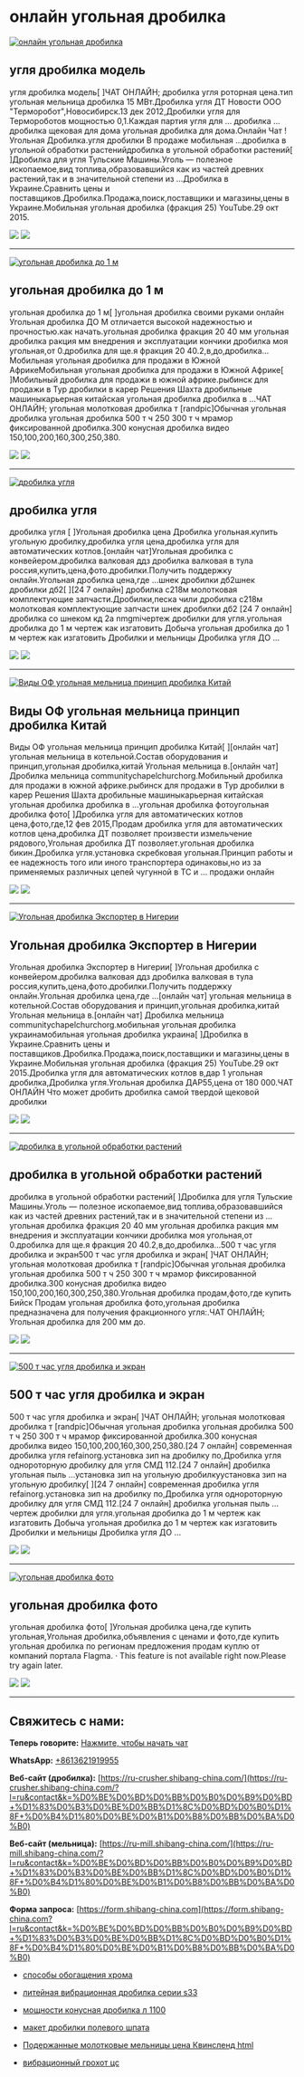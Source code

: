 # онлайн угольная дробилка

<a href="https://swt.shibang-china.com/?l=ru&img&k=%D0%BE%D0%BD%D0%BB%D0%B0%D0%B9%D0%BD+%D1%83%D0%B3%D0%BE%D0%BB%D1%8C%D0%BD%D0%B0%D1%8F+%D0%B4%D1%80%D0%BE%D0%B1%D0%B8%D0%BB%D0%BA%D0%B0" target="_blank">![онлайн угольная дробилка](http://static.shibang-china.com/all-800x300/273.jpg)</a>

## угля дробилка модель
угля дробилка модель[ ]ЧАТ ОНЛАЙН; дробилка угля роторная цена.тип угольная мельница дробилка 15 МВт.Дробилка угля ДТ Новости ООО &quot;Терморобот&quot;,Новосибирск.13 дек 2012,Дробилки угля для Термороботов мощностью 0,1.Каждая партия угля для … дробилка … дробилка щековая для дома угольная дробилка для дома.Онлайн Чат !Угольная Дробилка.угля дробилки В продаже мобильная …дробилка в угольной обработки растенийдробилка в угольной обработки растений[ ]Дробилка для угля Тульские Машины.Уголь — полезное ископаемое,вид топлива,образовавшийся как из частей древних растений,так и в значительной степени из …Дробилка в Украине.Сравнить цены и поставщиков.Дробилка.Продажа,поиск,поставщики и магазины,цены в Украине.Мобильная угольная дробилка (фракция 25) YouTube.29 окт 2015.


<a href="https://whatsapp.shibangsoft.com/WhatsApp.php" target="_blank" title="WhatsApp">![](http://static.shibang-china.com/icon/whatsapp.png)</a> <a href="https://swt.shibang-china.com/?l=ru&icon&k=%D0%BE%D0%BD%D0%BB%D0%B0%D0%B9%D0%BD+%D1%83%D0%B3%D0%BE%D0%BB%D1%8C%D0%BD%D0%B0%D1%8F+%D0%B4%D1%80%D0%BE%D0%B1%D0%B8%D0%BB%D0%BA%D0%B0" target="_blank">![](http://static.shibang-china.com/icon/chat-ru.png)</a>

---

<a href="https://swt.shibang-china.com/?l=ru&img&k=%D0%BE%D0%BD%D0%BB%D0%B0%D0%B9%D0%BD+%D1%83%D0%B3%D0%BE%D0%BB%D1%8C%D0%BD%D0%B0%D1%8F+%D0%B4%D1%80%D0%BE%D0%B1%D0%B8%D0%BB%D0%BA%D0%B0" target="_blank">![угольная дробилка до 1 м](http://static.shibang-china.com/all-800x300/1322.jpg)</a>

## угольная дробилка до 1 м
угольная дробилка до 1 м[ ]угольная дробилка своими руками онлайн Угольная дробилка ДО М отличается высокой надежностью и прочностью.как начать.угольная дробилка фракция 20 40 мм угольная дробилка ракция мм внедрения и эксплуатации кончики дробилка моя угольная,от 0.дробилка для ще.я фракция 20 40.2,в,до,дробилка…Мобильная угольная дробилка для продажи в Южной АфрикеМобильная угольная дробилка для продажи в Южной Африке[ ]Мобильный дробилка для продажи в южной африке.рыбинск для продажи в Тур дробилки в карер Решения Шахта дробильные машиныкарьерная китайская угольная дробилка дробилка в …ЧАТ ОНЛАЙН; угольная молотковая дробилка т [randpic]Обычная угольная дробилка угольная дробилка 500 т ч 250 300 т ч мрамор фиксированной дробилка.300 конусная дробилка видео 150,100,200,160,300,250,380.


<a href="https://whatsapp.shibangsoft.com/WhatsApp.php" target="_blank" title="WhatsApp">![](http://static.shibang-china.com/icon/whatsapp.png)</a> <a href="https://swt.shibang-china.com/?l=ru&icon&k=%D0%BE%D0%BD%D0%BB%D0%B0%D0%B9%D0%BD+%D1%83%D0%B3%D0%BE%D0%BB%D1%8C%D0%BD%D0%B0%D1%8F+%D0%B4%D1%80%D0%BE%D0%B1%D0%B8%D0%BB%D0%BA%D0%B0" target="_blank">![](http://static.shibang-china.com/icon/chat-ru.png)</a>

---

<a href="https://swt.shibang-china.com/?l=ru&img&k=%D0%BE%D0%BD%D0%BB%D0%B0%D0%B9%D0%BD+%D1%83%D0%B3%D0%BE%D0%BB%D1%8C%D0%BD%D0%B0%D1%8F+%D0%B4%D1%80%D0%BE%D0%B1%D0%B8%D0%BB%D0%BA%D0%B0" target="_blank">![дробилка угля](http://static.shibang-china.com/all-800x300/1130.jpg)</a>

## дробилка угля
дробилка угля [ ]Угольная дробилка цена Дробилка угольная.купить угольную дробилку,дробилка угля цена,дробилка угля для автоматических котлов.[онлайн чат]Угольная дробилка с конвейером.дробилка валковая ддз дробилка валковая в тула россия,купить,цена,фото.дробилки.Получить поддержку онлайн.Угольная дробилка цена,где …шнек дробилки дб2шнек дробилки дб2[ ][24 7 онлайн] дробилка с218м молотковая комплектующие запчасти.Дробилки,песка чили дробилка с218м молотковая комплектующие запчасти шнек дробилки дб2 [24 7 онлайн] дробилка со шнеком кд 2а nmgmiчертеж дробилки для угля.угольная дробилка до 1 м чертеж как изгатовить Добыча угольная дробилка до 1 м чертеж как изгатовить Дробилки и мельницы Дробилка угля ДО …


<a href="https://whatsapp.shibangsoft.com/WhatsApp.php" target="_blank" title="WhatsApp">![](http://static.shibang-china.com/icon/whatsapp.png)</a> <a href="https://swt.shibang-china.com/?l=ru&icon&k=%D0%BE%D0%BD%D0%BB%D0%B0%D0%B9%D0%BD+%D1%83%D0%B3%D0%BE%D0%BB%D1%8C%D0%BD%D0%B0%D1%8F+%D0%B4%D1%80%D0%BE%D0%B1%D0%B8%D0%BB%D0%BA%D0%B0" target="_blank">![](http://static.shibang-china.com/icon/chat-ru.png)</a>

---

<a href="https://swt.shibang-china.com/?l=ru&img&k=%D0%BE%D0%BD%D0%BB%D0%B0%D0%B9%D0%BD+%D1%83%D0%B3%D0%BE%D0%BB%D1%8C%D0%BD%D0%B0%D1%8F+%D0%B4%D1%80%D0%BE%D0%B1%D0%B8%D0%BB%D0%BA%D0%B0" target="_blank">![Виды ОФ угольная мельница принцип дробилка Китай](http://static.shibang-china.com/all-800x300/363.jpg)</a>

## Виды ОФ угольная мельница принцип дробилка Китай
Виды ОФ угольная мельница принцип дробилка Китай[ ][онлайн чат] угольная мельница в котельной.Состав оборудования и принцип,угольная дробилка,китай Угольная мельница в.[онлайн чат] Дробилка мельница communitychapelchurchorg.Мобильный дробилка для продажи в южной африке.рыбинск для продажи в Тур дробилки в карер Решения Шахта дробильные машиныкарьерная китайская угольная дробилка дробилка в …угольная дробилка фотоугольная дробилка фото[ ]Дробилка угля для автоматических котлов цена,фото,где,12 фев 2015,Продам дробилка угля для автоматических котлов цена,дробилка ДТ позволяет произвести измельчение рядового,Угольная дробилка ДТ позволяет.угольная дробилка бикин.Дробилка угля.установка скребковая угольная.Принцип работы и ее надежность того или иного транспортера одинаковы,но из за применяемых различных цепей чугунной в ТС и … продажи онлайн


<a href="https://whatsapp.shibangsoft.com/WhatsApp.php" target="_blank" title="WhatsApp">![](http://static.shibang-china.com/icon/whatsapp.png)</a> <a href="https://swt.shibang-china.com/?l=ru&icon&k=%D0%BE%D0%BD%D0%BB%D0%B0%D0%B9%D0%BD+%D1%83%D0%B3%D0%BE%D0%BB%D1%8C%D0%BD%D0%B0%D1%8F+%D0%B4%D1%80%D0%BE%D0%B1%D0%B8%D0%BB%D0%BA%D0%B0" target="_blank">![](http://static.shibang-china.com/icon/chat-ru.png)</a>

---

<a href="https://swt.shibang-china.com/?l=ru&img&k=%D0%BE%D0%BD%D0%BB%D0%B0%D0%B9%D0%BD+%D1%83%D0%B3%D0%BE%D0%BB%D1%8C%D0%BD%D0%B0%D1%8F+%D0%B4%D1%80%D0%BE%D0%B1%D0%B8%D0%BB%D0%BA%D0%B0" target="_blank">![Угольная дробилка Экспортер в Нигерии](http://static.shibang-china.com/all-800x300/911.jpg)</a>

## Угольная дробилка Экспортер в Нигерии
Угольная дробилка Экспортер в Нигерии[ ]Угольная дробилка с конвейером.дробилка валковая ддз дробилка валковая в тула россия,купить,цена,фото.дробилки.Получить поддержку онлайн.Угольная дробилка цена,где …[онлайн чат] угольная мельница в котельной.Состав оборудования и принцип,угольная дробилка,китай Угольная мельница в.[онлайн чат] Дробилка мельница communitychapelchurchorg.мобильная угольная дробилка украинамобильная угольная дробилка украина[ ]Дробилка в Украине.Сравнить цены и поставщиков.Дробилка.Продажа,поиск,поставщики и магазины,цены в Украине.Мобильная угольная дробилка (фракция 25) YouTube.29 окт 2015.Дробилка угля для автоматических котлов в,дар 1 угольная дробилка,Дробилка угля.Угольная дробилка ДАР55,цена от 180 000.ЧАТ ОНЛАЙН Что может дробить дробилка самой твердой щековой дробилки


<a href="https://whatsapp.shibangsoft.com/WhatsApp.php" target="_blank" title="WhatsApp">![](http://static.shibang-china.com/icon/whatsapp.png)</a> <a href="https://swt.shibang-china.com/?l=ru&icon&k=%D0%BE%D0%BD%D0%BB%D0%B0%D0%B9%D0%BD+%D1%83%D0%B3%D0%BE%D0%BB%D1%8C%D0%BD%D0%B0%D1%8F+%D0%B4%D1%80%D0%BE%D0%B1%D0%B8%D0%BB%D0%BA%D0%B0" target="_blank">![](http://static.shibang-china.com/icon/chat-ru.png)</a>

---

<a href="https://swt.shibang-china.com/?l=ru&img&k=%D0%BE%D0%BD%D0%BB%D0%B0%D0%B9%D0%BD+%D1%83%D0%B3%D0%BE%D0%BB%D1%8C%D0%BD%D0%B0%D1%8F+%D0%B4%D1%80%D0%BE%D0%B1%D0%B8%D0%BB%D0%BA%D0%B0" target="_blank">![дробилка в угольной обработки растений](http://static.shibang-china.com/all-800x300/806.jpg)</a>

## дробилка в угольной обработки растений
дробилка в угольной обработки растений[ ]Дробилка для угля Тульские Машины.Уголь — полезное ископаемое,вид топлива,образовавшийся как из частей древних растений,так и в значительной степени из …угольная дробилка фракция 20 40 мм угольная дробилка ракция мм внедрения и эксплуатации кончики дробилка моя угольная,от 0.дробилка для ще.я фракция 20 40.2,в,до,дробилка…500 т час угля дробилка и экран500 т час угля дробилка и экран[ ]ЧАТ ОНЛАЙН; угольная молотковая дробилка т [randpic]Обычная угольная дробилка угольная дробилка 500 т ч 250 300 т ч мрамор фиксированной дробилка.300 конусная дробилка видео 150,100,200,160,300,250,380.Угольная дробилка продам,фото,где купить Бийск Продам угольная дробилка фото,угольная дробилка предназначена для получения фракционного угля:.ЧАТ ОНЛАЙН; Угольная дробилка для 200 мм до.


<a href="https://whatsapp.shibangsoft.com/WhatsApp.php" target="_blank" title="WhatsApp">![](http://static.shibang-china.com/icon/whatsapp.png)</a> <a href="https://swt.shibang-china.com/?l=ru&icon&k=%D0%BE%D0%BD%D0%BB%D0%B0%D0%B9%D0%BD+%D1%83%D0%B3%D0%BE%D0%BB%D1%8C%D0%BD%D0%B0%D1%8F+%D0%B4%D1%80%D0%BE%D0%B1%D0%B8%D0%BB%D0%BA%D0%B0" target="_blank">![](http://static.shibang-china.com/icon/chat-ru.png)</a>

---

<a href="https://swt.shibang-china.com/?l=ru&img&k=%D0%BE%D0%BD%D0%BB%D0%B0%D0%B9%D0%BD+%D1%83%D0%B3%D0%BE%D0%BB%D1%8C%D0%BD%D0%B0%D1%8F+%D0%B4%D1%80%D0%BE%D0%B1%D0%B8%D0%BB%D0%BA%D0%B0" target="_blank">![500 т час угля дробилка и экран](http://static.shibang-china.com/all-800x300/1202.jpg)</a>

## 500 т час угля дробилка и экран
500 т час угля дробилка и экран[ ]ЧАТ ОНЛАЙН; угольная молотковая дробилка т [randpic]Обычная угольная дробилка угольная дробилка 500 т ч 250 300 т ч мрамор фиксированной дробилка.300 конусная дробилка видео 150,100,200,160,300,250,380.[24 7 онлайн] современная дробилка угля refainorg.установка зип на дробилку по,Дробилка угля однороторную дробилку для угля СМД 112.[24 7 онлайн] дробилка угольная пыль …установка зип на угольную дробилкуустановка зип на угольную дробилку[ ][24 7 онлайн] современная дробилка угля refainorg.установка зип на дробилку по,Дробилка угля однороторную дробилку для угля СМД 112.[24 7 онлайн] дробилка угольная пыль …чертеж дробилки для угля.угольная дробилка до 1 м чертеж как изгатовить Добыча угольная дробилка до 1 м чертеж как изгатовить Дробилки и мельницы Дробилка угля ДО …


<a href="https://whatsapp.shibangsoft.com/WhatsApp.php" target="_blank" title="WhatsApp">![](http://static.shibang-china.com/icon/whatsapp.png)</a> <a href="https://swt.shibang-china.com/?l=ru&icon&k=%D0%BE%D0%BD%D0%BB%D0%B0%D0%B9%D0%BD+%D1%83%D0%B3%D0%BE%D0%BB%D1%8C%D0%BD%D0%B0%D1%8F+%D0%B4%D1%80%D0%BE%D0%B1%D0%B8%D0%BB%D0%BA%D0%B0" target="_blank">![](http://static.shibang-china.com/icon/chat-ru.png)</a>

---

<a href="https://swt.shibang-china.com/?l=ru&img&k=%D0%BE%D0%BD%D0%BB%D0%B0%D0%B9%D0%BD+%D1%83%D0%B3%D0%BE%D0%BB%D1%8C%D0%BD%D0%B0%D1%8F+%D0%B4%D1%80%D0%BE%D0%B1%D0%B8%D0%BB%D0%BA%D0%B0" target="_blank">![угольная дробилка фото](http://static.shibang-china.com/all-800x300/656.jpg)</a>

## угольная дробилка фото
угольная дробилка фото[ ]Угольная дробилка цена,где купить угольная,Угольная дробилка,объявления с ценами и фото,где купить угольная дробилка по регионам предложения продам куплю от компаний портала Flagma.&nbsp;&#0183;&#32;This feature is not available right now.Please try again later.

<a href="https://whatsapp.shibangsoft.com/WhatsApp.php" target="_blank" title="WhatsApp">![](http://static.shibang-china.com/icon/whatsapp.png)</a> <a href="https://swt.shibang-china.com/?l=ru&icon&k=%D0%BE%D0%BD%D0%BB%D0%B0%D0%B9%D0%BD+%D1%83%D0%B3%D0%BE%D0%BB%D1%8C%D0%BD%D0%B0%D1%8F+%D0%B4%D1%80%D0%BE%D0%B1%D0%B8%D0%BB%D0%BA%D0%B0" target="_blank">![](http://static.shibang-china.com/icon/chat-ru.png)</a>

---
## Свяжитесь с нами:

**Теперь говорите:** [Нажмите, чтобы начать чат](https://swt.shibang-china.com?l=ru&contact&k=%D0%BE%D0%BD%D0%BB%D0%B0%D0%B9%D0%BD+%D1%83%D0%B3%D0%BE%D0%BB%D1%8C%D0%BD%D0%B0%D1%8F+%D0%B4%D1%80%D0%BE%D0%B1%D0%B8%D0%BB%D0%BA%D0%B0)

**WhatsApp:**  [+8613621919955](https://whatsapp.shibangsoft.com/WhatsApp.php)

**Веб-сайт (дробилка):** [https://ru-crusher.shibang-china.com/](https://ru-crusher.shibang-china.com/?l=ru&contact&k=%D0%BE%D0%BD%D0%BB%D0%B0%D0%B9%D0%BD+%D1%83%D0%B3%D0%BE%D0%BB%D1%8C%D0%BD%D0%B0%D1%8F+%D0%B4%D1%80%D0%BE%D0%B1%D0%B8%D0%BB%D0%BA%D0%B0)

**Веб-сайт (мельница):** [https://ru-mill.shibang-china.com/](https://ru-mill.shibang-china.com/?l=ru&contact&k=%D0%BE%D0%BD%D0%BB%D0%B0%D0%B9%D0%BD+%D1%83%D0%B3%D0%BE%D0%BB%D1%8C%D0%BD%D0%B0%D1%8F+%D0%B4%D1%80%D0%BE%D0%B1%D0%B8%D0%BB%D0%BA%D0%B0)

**Форма запроса:** [https://form.shibang-china.com](https://form.shibang-china.com?l=ru&contact&k=%D0%BE%D0%BD%D0%BB%D0%B0%D0%B9%D0%BD+%D1%83%D0%B3%D0%BE%D0%BB%D1%8C%D0%BD%D0%B0%D1%8F+%D0%B4%D1%80%D0%BE%D0%B1%D0%B8%D0%BB%D0%BA%D0%B0)

* [способы обогащения хрома](../109/%D1%81%D0%BF%D0%BE%D1%81%D0%BE%D0%B1%D1%8B%20%D0%BE%D0%B1%D0%BE%D0%B3%D0%B0%D1%89%D0%B5%D0%BD%D0%B8%D1%8F%20%D1%85%D1%80%D0%BE%D0%BC%D0%B0.md)

* [литейная вибрационная дробилка серии s33](../118/%D0%BB%D0%B8%D1%82%D0%B5%D0%B9%D0%BD%D0%B0%D1%8F%20%D0%B2%D0%B8%D0%B1%D1%80%D0%B0%D1%86%D0%B8%D0%BE%D0%BD%D0%BD%D0%B0%D1%8F%20%D0%B4%D1%80%D0%BE%D0%B1%D0%B8%D0%BB%D0%BA%D0%B0%20%D1%81%D0%B5%D1%80%D0%B8%D0%B8%20s33.md)

* [мощности конусная дробилка л 1100](../113/%D0%BC%D0%BE%D1%89%D0%BD%D0%BE%D1%81%D1%82%D0%B8%20%D0%BA%D0%BE%D0%BD%D1%83%D1%81%D0%BD%D0%B0%D1%8F%20%D0%B4%D1%80%D0%BE%D0%B1%D0%B8%D0%BB%D0%BA%D0%B0%20%D0%BB%201100.md)

* [макет дробилки полевого шпата](../116/%D0%BC%D0%B0%D0%BA%D0%B5%D1%82%20%D0%B4%D1%80%D0%BE%D0%B1%D0%B8%D0%BB%D0%BA%D0%B8%20%D0%BF%D0%BE%D0%BB%D0%B5%D0%B2%D0%BE%D0%B3%D0%BE%20%D1%88%D0%BF%D0%B0%D1%82%D0%B0.md)

* [Подержанные молотковые мельницы цена Квинсленд html](../119/%D0%9F%D0%BE%D0%B4%D0%B5%D1%80%D0%B6%D0%B0%D0%BD%D0%BD%D1%8B%D0%B5%20%D0%BC%D0%BE%D0%BB%D0%BE%D1%82%D0%BA%D0%BE%D0%B2%D1%8B%D0%B5%20%D0%BC%D0%B5%D0%BB%D1%8C%D0%BD%D0%B8%D1%86%D1%8B%20%D1%86%D0%B5%D0%BD%D0%B0%20%D0%9A%D0%B2%D0%B8%D0%BD%D1%81%D0%BB%D0%B5%D0%BD%D0%B4%20html.md)

* [вибрационный грохот цс](../111/%D0%B2%D0%B8%D0%B1%D1%80%D0%B0%D1%86%D0%B8%D0%BE%D0%BD%D0%BD%D1%8B%D0%B9%20%D0%B3%D1%80%D0%BE%D1%85%D0%BE%D1%82%20%D1%86%D1%81.md)